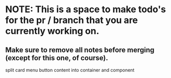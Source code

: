 # NOTE: This is a space to make todo's for the pr / branch that you are currently working on. 
Make sure to remove all notes before merging (except for this one, of course).
----------------------------------------------------------------------------------------------------
split card menu button content into container and component

